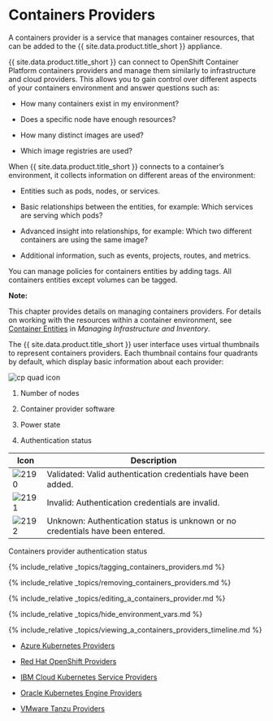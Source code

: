 # Containers Providers

A containers provider is a service that manages container resources, that can be added to the {{ site.data.product.title_short }} appliance.

{{ site.data.product.title_short }} can connect to OpenShift Container Platform containers providers and manage them similarly to infrastructure and cloud providers. This allows you to gain control over different aspects of your containers environment and answer questions such as:

  - How many containers exist in my environment?

  - Does a specific node have enough resources?

  - How many distinct images are used?

  - Which image registries are used?

When {{ site.data.product.title_short }} connects to a container’s environment, it collects information on different areas of the environment:

  - Entities such as pods, nodes, or services.

  - Basic relationships between the entities, for example: Which services are serving which pods?

  - Advanced insight into relationships, for example: Which two different containers are using the same image?

  - Additional information, such as events, projects, routes, and metrics.

You can manage policies for containers entities by adding tags. All containers entities except volumes can be tagged.

**Note:**

This chapter provides details on managing containers providers. For details on working with the resources within a container environment, see [Container Entities](../managing_infrastructure_and_inventory/index.html#container-entities) in *Managing Infrastructure and Inventory*.

The {{ site.data.product.title_short }} user interface uses virtual thumbnails to represent containers providers. Each thumbnail contains four quadrants
by default, which display basic information about each provider:

![cp quad icon](../images/cp-quad-icon.png)

1.  Number of nodes

2.  Container provider software

3.  Power state

4.  Authentication status

| Icon                      | Description                                                                    |
| ------------------------- | ------------------------------------------------------------------------------ |
| ![2190](../images/2190.png) | Validated: Valid authentication credentials have been added.                   |
| ![2191](../images/2191.png) | Invalid: Authentication credentials are invalid.                               |
| ![2192](../images/2192.png) | Unknown: Authentication status is unknown or no credentials have been entered. |

Containers provider authentication status

{% include_relative _topics/tagging_containers_providers.md %}

{% include_relative _topics/removing_containers_providers.md %}

{% include_relative _topics/editing_a_containers_provider.md %}

{% include_relative _topics/hide_environment_vars.md %}

{% include_relative _topics/viewing_a_containers_providers_timeline.md %}

* [Azure Kubernetes Providers](./containers_providers/azure_kubernetes_providers.html)

* [Red Hat OpenShift Providers](./containers_providers/red_hat_openshift_providers.html)

* [IBM Cloud Kubernetes Service Providers](./containers_providers/ibm_cloud_kubernetes_service_providers.html)

* [Oracle Kubernetes Engine Providers](./containers_providers/oracle_kubernetes_engine_providers.html)

* [VMware Tanzu Providers](./containers_providers/vmware_tanzu_providers.html)
